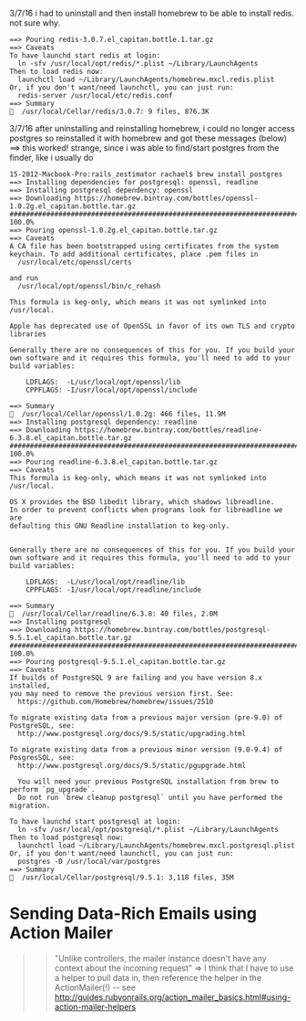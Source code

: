 3/7/16 i had to uninstall and then install homebrew to be able to install redis. not sure why. 

	==> Pouring redis-3.0.7.el_capitan.bottle.1.tar.gz
	==> Caveats
	To have launchd start redis at login:
	  ln -sfv /usr/local/opt/redis/*.plist ~/Library/LaunchAgents
	Then to load redis now:
	  launchctl load ~/Library/LaunchAgents/homebrew.mxcl.redis.plist
	Or, if you don't want/need launchctl, you can just run:
	  redis-server /usr/local/etc/redis.conf
	==> Summary
	🍺  /usr/local/Cellar/redis/3.0.7: 9 files, 876.3K

3/7/16 after uninstalling and reinstalling homebrew, i could no longer access postgres so reinstalled it with homebrew and got these messages (below) ==> this worked! strange, since i was able to find/start postgres from the finder, like i usually do
	
	15-2012-Macbook-Pro:rails_zestimator rachael$ brew install postgres
	==> Installing dependencies for postgresql: openssl, readline
	==> Installing postgresql dependency: openssl
	==> Downloading https://homebrew.bintray.com/bottles/openssl-1.0.2g.el_capitan.bottle.tar.gz
	######################################################################## 100.0%
	==> Pouring openssl-1.0.2g.el_capitan.bottle.tar.gz
	==> Caveats
	A CA file has been bootstrapped using certificates from the system
	keychain. To add additional certificates, place .pem files in
	  /usr/local/etc/openssl/certs

	and run
	  /usr/local/opt/openssl/bin/c_rehash

	This formula is keg-only, which means it was not symlinked into /usr/local.

	Apple has deprecated use of OpenSSL in favor of its own TLS and crypto libraries

	Generally there are no consequences of this for you. If you build your
	own software and it requires this formula, you'll need to add to your
	build variables:

	    LDFLAGS:  -L/usr/local/opt/openssl/lib
	    CPPFLAGS: -I/usr/local/opt/openssl/include

	==> Summary
	🍺  /usr/local/Cellar/openssl/1.0.2g: 466 files, 11.9M
	==> Installing postgresql dependency: readline
	==> Downloading https://homebrew.bintray.com/bottles/readline-6.3.8.el_capitan.bottle.tar.gz
	######################################################################## 100.0%
	==> Pouring readline-6.3.8.el_capitan.bottle.tar.gz
	==> Caveats
	This formula is keg-only, which means it was not symlinked into /usr/local.

	OS X provides the BSD libedit library, which shadows libreadline.
	In order to prevent conflicts when programs look for libreadline we are
	defaulting this GNU Readline installation to keg-only.


	Generally there are no consequences of this for you. If you build your
	own software and it requires this formula, you'll need to add to your
	build variables:

	    LDFLAGS:  -L/usr/local/opt/readline/lib
	    CPPFLAGS: -I/usr/local/opt/readline/include

	==> Summary
	🍺  /usr/local/Cellar/readline/6.3.8: 40 files, 2.0M
	==> Installing postgresql
	==> Downloading https://homebrew.bintray.com/bottles/postgresql-9.5.1.el_capitan.bottle.tar.gz
	######################################################################## 100.0%
	==> Pouring postgresql-9.5.1.el_capitan.bottle.tar.gz
	==> Caveats
	If builds of PostgreSQL 9 are failing and you have version 8.x installed,
	you may need to remove the previous version first. See:
	  https://github.com/Homebrew/homebrew/issues/2510

	To migrate existing data from a previous major version (pre-9.0) of PostgreSQL, see:
	  http://www.postgresql.org/docs/9.5/static/upgrading.html

	To migrate existing data from a previous minor version (9.0-9.4) of PosgresSQL, see:
	  http://www.postgresql.org/docs/9.5/static/pgupgrade.html

	  You will need your previous PostgreSQL installation from brew to perform `pg_upgrade`.
	  Do not run `brew cleanup postgresql` until you have performed the migration.

	To have launchd start postgresql at login:
	  ln -sfv /usr/local/opt/postgresql/*.plist ~/Library/LaunchAgents
	Then to load postgresql now:
	  launchctl load ~/Library/LaunchAgents/homebrew.mxcl.postgresql.plist
	Or, if you don't want/need launchctl, you can just run:
	  postgres -D /usr/local/var/postgres
	==> Summary
	🍺  /usr/local/Cellar/postgresql/9.5.1: 3,118 files, 35M

# Sending Data-Rich Emails using Action Mailer

>> "Unlike controllers, the mailer instance doesn't have any context about the incoming request" => I think that I have to use a helper to pull data in, then reference the helper in the ActionMailer(!) -- see http://guides.rubyonrails.org/action_mailer_basics.html#using-action-mailer-helpers

 